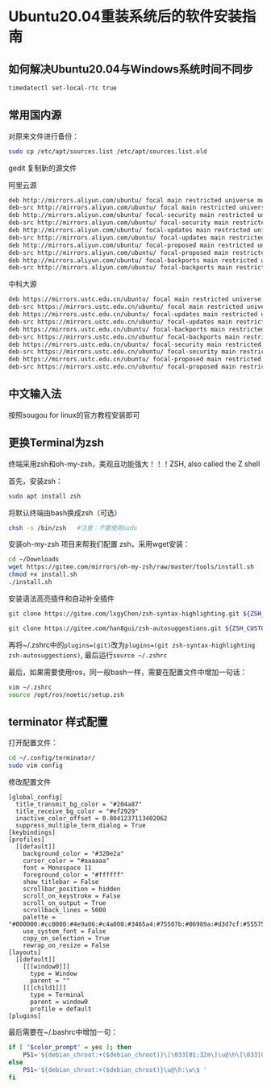# Ubuntu20.04重装系统后的软件安装指南

## 如何解决Ubuntu20.04与Windows系统时间不同步

```bash
timedatectl set-local-rtc true
```

## 常用国内源

对原来文件进行备份：

```bash
sudo cp /etc/apt/sources.list /etc/apt/sources.list.old
```

gedit 复制新的源文件

阿里云源

```bash
deb http://mirrors.aliyun.com/ubuntu/ focal main restricted universe multiverse
deb-src http://mirrors.aliyun.com/ubuntu/ focal main restricted universe multiverse
deb http://mirrors.aliyun.com/ubuntu/ focal-security main restricted universe multiverse
deb-src http://mirrors.aliyun.com/ubuntu/ focal-security main restricted universe multiverse
deb http://mirrors.aliyun.com/ubuntu/ focal-updates main restricted universe multiverse
deb-src http://mirrors.aliyun.com/ubuntu/ focal-updates main restricted universe multiverse
deb http://mirrors.aliyun.com/ubuntu/ focal-proposed main restricted universe multiverse
deb-src http://mirrors.aliyun.com/ubuntu/ focal-proposed main restricted universe multiverse
deb http://mirrors.aliyun.com/ubuntu/ focal-backports main restricted universe multiverse
deb-src http://mirrors.aliyun.com/ubuntu/ focal-backports main restricted universe multiverse
```

中科大源

```bash
deb https://mirrors.ustc.edu.cn/ubuntu/ focal main restricted universe multiverse
deb-src https://mirrors.ustc.edu.cn/ubuntu/ focal main restricted universe multiverse
deb https://mirrors.ustc.edu.cn/ubuntu/ focal-updates main restricted universe multiverse
deb-src https://mirrors.ustc.edu.cn/ubuntu/ focal-updates main restricted universe multiverse
deb https://mirrors.ustc.edu.cn/ubuntu/ focal-backports main restricted universe multiverse
deb-src https://mirrors.ustc.edu.cn/ubuntu/ focal-backports main restricted universe multiverse
deb https://mirrors.ustc.edu.cn/ubuntu/ focal-security main restricted universe multiverse
deb-src https://mirrors.ustc.edu.cn/ubuntu/ focal-security main restricted universe multiverse
deb https://mirrors.ustc.edu.cn/ubuntu/ focal-proposed main restricted universe multiverse
deb-src https://mirrors.ustc.edu.cn/ubuntu/ focal-proposed main restricted universe multiverse
```

## 中文输入法

按照sougou for linux的官方教程安装即可

## 更换Terminal为zsh

终端采用zsh和oh-my-zsh，美观且功能强大！！！ZSH, also called the Z shell

首先，安装zsh：

```bash
sudo apt install zsh
```

将默认终端由bash换成zsh（可选）

```bash
chsh -s /bin/zsh   #注意：不要使用sudo
```

安装oh-my-zsh 项目来帮我们配置 zsh，采用wget安装：

 ```bash
cd ~/Downloads
wget https://gitee.com/mirrors/oh-my-zsh/raw/master/tools/install.sh
chmod +x install.sh
./install.sh
 ```

安装语法高亮插件和自动补全插件

```bash
git clone https://gitee.com/lxgyChen/zsh-syntax-highlighting.git ${ZSH_CUSTOM:-~/.oh-my-zsh/custom}/plugins/zsh-syntax-highlighting

git clone https://gitee.com/han8gui/zsh-autosuggestions.git ${ZSH_CUSTOM:-~/.oh-my-zsh/custom}/plugins/zsh-autosuggestions
```

再将~/.zshrc中的`plugins=(git)`改为`plugins=(git zsh-syntax-highlighting zsh-autosuggestions)`, 最后运行`source ~/.zshrc`

最后，如果需要使用ros，同一般bash一样，需要在配置文件中增加一句话：

```bash
vim ~/.zshrc
source /opt/ros/noetic/setup.zsh
```

## terminator 样式配置

打开配置文件：

```bash
cd ~/.config/terminator/ 
sudo vim config
```

修改配置文件

```
[global_config]
  title_transmit_bg_color = "#204a87"
  title_receive_bg_color = "#ef2929"
  inactive_color_offset = 0.8041237113402062
  suppress_multiple_term_dialog = True
[keybindings]
[profiles]
  [[default]]
    background_color = "#320e2a"
    cursor_color = "#aaaaaa"
    font = Monospace 11
    foreground_color = "#ffffff"
    show_titlebar = False
    scrollbar_position = hidden
    scroll_on_keystroke = False
    scroll_on_output = True
    scrollback_lines = 5000
    palette = "#000000:#cc0000:#4e9a06:#c4a000:#3465a4:#75507b:#06989a:#d3d7cf:#555753:#ef2929:#8ae234:#fce94f:#729fcf:#ad7fa8:#34e2e2:#eeeeec"
    use_system_font = False
    copy_on_selection = True
    rewrap_on_resize = False
[layouts]
  [[default]]
    [[[window0]]]
      type = Window
      parent = ""
    [[[child1]]]
      type = Terminal
      parent = window0
      profile = default
[plugins]
```

最后需要在~/.bashrc中增加一句：

```bash
if [ "$color_prompt" = yes ]; then
    PS1='${debian_chroot:+($debian_chroot)}\[\033[01;32m\]\u@\h\[\033[00m\]:\[\033[01;34m\]\w\[\033[00m\]\$ '
else
    PS1='${debian_chroot:+($debian_chroot)}\u@\h:\w\$ '
fi
```